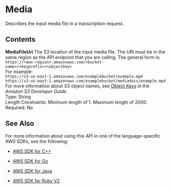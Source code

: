 # Media<a name="API_Media"></a>

Describes the input media file in a transcription request\.

## Contents<a name="API_Media_Contents"></a>

 **MediaFileUri**   <a name="transcribe-Type-Media-MediaFileUri"></a>
The S3 location of the input media file\. The URI must be in the same region as the API endpoint that you are calling\. The general form is:  
 ` https://<aws-region>.amazonaws.com/<bucket-name>/<keyprefix>/<objectkey> `   
For example:  
 `https://s3-us-east-1.amazonaws.com/examplebucket/example.mp4`   
 `https://s3-us-east-1.amazonaws.com/examplebucket/mediadocs/example.mp4`   
For more information about S3 object names, see [Object Keys](http://docs.aws.amazon.com/AmazonS3/latest/dev/UsingMetadata.html#object-keys) in the *Amazon S3 Developer Guide*\.  
Type: String  
Length Constraints: Minimum length of 1\. Maximum length of 2000\.  
Required: No

## See Also<a name="API_Media_SeeAlso"></a>

For more information about using this API in one of the language\-specific AWS SDKs, see the following:

+  [AWS SDK for C\+\+](http://docs.aws.amazon.com/goto/SdkForCpp/transcribe-2017-10-26/Media) 

+  [AWS SDK for Go](http://docs.aws.amazon.com/goto/SdkForGoV1/transcribe-2017-10-26/Media) 

+  [AWS SDK for Java](http://docs.aws.amazon.com/goto/SdkForJava/transcribe-2017-10-26/Media) 

+  [AWS SDK for Ruby V2](http://docs.aws.amazon.com/goto/SdkForRubyV2/transcribe-2017-10-26/Media) 